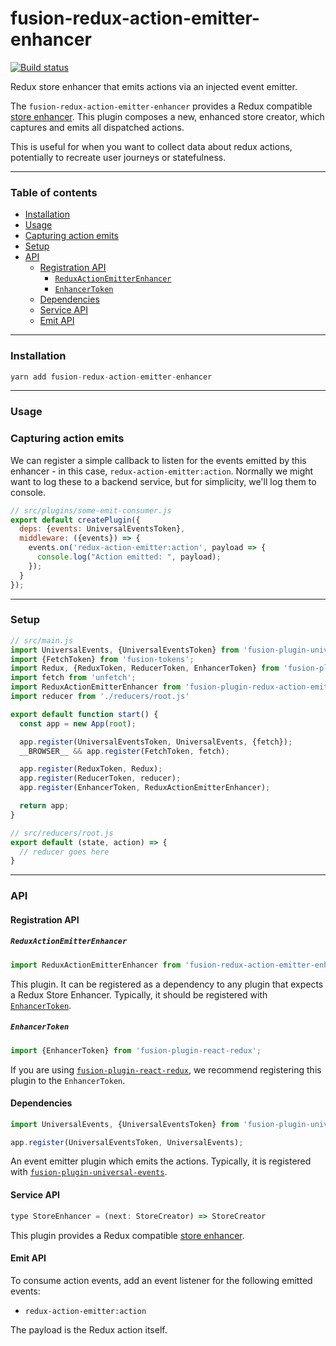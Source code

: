 # fusion-redux-action-emitter-enhancer

[![Build status](https://badge.buildkite.com/1864b671ca8edc1b7a6f8470ae320c6163268c23c4085ee82a.svg?branch=master)](https://buildkite.com/uberopensource/fusion-redux-action-emitter-enhancer)

Redux store enhancer that emits actions via an injected event emitter.

The `fusion-redux-action-emitter-enhancer` provides a Redux compatible [store enhancer](https://github.com/reactjs/redux/blob/master/docs/Glossary.md#store-enhancer).  This plugin composes a new, enhanced store creator, which captures and emits all dispatched actions.

This is useful for when you want to collect data about redux actions, potentially to recreate user journeys or statefulness.

---

### Table of contents

- [Installation](#installation)
- [Usage](#usage)
- [Capturing action emits](#capturing-action-emits)
- [Setup](#setup)
- [API](#api)
  - [Registration API](#registration-api)
    - [`ReduxActionEmitterEnhancer`](#reduxactionemitterenhancer)
    - [`EnhancerToken`](#enhancertoken)
  - [Dependencies](#dependencies)
  - [Service API](#service-api)
  - [Emit API](#emit-api)

---

### Installation

```js
yarn add fusion-redux-action-emitter-enhancer
```

---

### Usage

### Capturing action emits

We can register a simple callback to listen for the events emitted by this enhancer - in this case, `redux-action-emitter:action`.  Normally we might want to log these to a backend service, but for simplicity, we'll log them to console.

```js
// src/plugins/some-emit-consumer.js
export default createPlugin({
  deps: {events: UniversalEventsToken},
  middleware: ({events}) => {
    events.on('redux-action-emitter:action', payload => {
      console.log("Action emitted: ", payload);
    });
  }
});
```

---

### Setup

```js
// src/main.js
import UniversalEvents, {UniversalEventsToken} from 'fusion-plugin-universal-events';
import {FetchToken} from 'fusion-tokens';
import Redux, {ReduxToken, ReducerToken, EnhancerToken} from 'fusion-plugin-react-redux';
import fetch from 'unfetch';
import ReduxActionEmitterEnhancer from 'fusion-plugin-redux-action-emitter-enhancer';
import reducer from './reducers/root.js'

export default function start() {
  const app = new App(root);

  app.register(UniversalEventsToken, UniversalEvents, {fetch});
  __BROWSER__ && app.register(FetchToken, fetch);

  app.register(ReduxToken, Redux);
  app.register(ReducerToken, reducer);
  app.register(EnhancerToken, ReduxActionEmitterEnhancer);

  return app;
}

// src/reducers/root.js
export default (state, action) => {
  // reducer goes here
}
```

---

### API

#### Registration API

##### `ReduxActionEmitterEnhancer`

```js
import ReduxActionEmitterEnhancer from 'fusion-redux-action-emitter-enhancer';
```

This plugin.  It can be registered as a dependency to any plugin that expects a Redux Store Enhancer.  Typically, it should be registered with [`EnhancerToken`](#enhancertoken).

##### `EnhancerToken`

```js
import {EnhancerToken} from 'fusion-plugin-react-redux';
```

If you are using [`fusion-plugin-react-redux`](https://github.com/fusionjs/fusion-plugin-react-redux), we recommend registering this plugin to the `EnhancerToken`.

#### Dependencies

```js
import UniversalEvents, {UniversalEventsToken} from 'fusion-plugin-universal-events';

app.register(UniversalEventsToken, UniversalEvents);
```

An event emitter plugin which emits the actions.  Typically, it is registered with [`fusion-plugin-universal-events`](https://github.com/fusionjs/fusion-plugin-universal-events).

#### Service API

```js
type StoreEnhancer = (next: StoreCreator) => StoreCreator
```

This plugin provides a Redux compatible [store enhancer](https://github.com/reactjs/redux/blob/master/docs/Glossary.md#store-enhancer).

#### Emit API

To consume action events, add an event listener for the following emitted events:

- `redux-action-emitter:action`

The payload is the Redux action itself.
